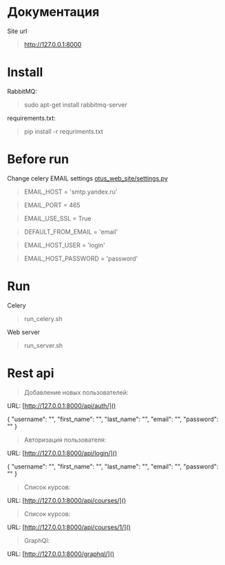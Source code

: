 # Документация

Site url
>http://127.0.0.1:8000

# Install

RabbitMQ:
>sudo apt-get install rabbitmq-server

requirements.txt:
>pip install -r requriments.txt

# Before run

Change celery EMAIL settings [otus_web_site/settings.py]()

>EMAIL_HOST = 'smtp.yandex.ru'

>EMAIL_PORT = 465

>EMAIL_USE_SSL = True

>DEFAULT_FROM_EMAIL = 'email'

>EMAIL_HOST_USER = 'login'

>EMAIL_HOST_PASSWORD = 'password'


# Run
Celery
> run_celery.sh

Web server
> run_server.sh

# Rest api

>Добавление новых пользователей:  

URL: [http://127.0.0.1:8000/api/auth/]()

{
    "username": "",
    "first_name": "",
    "last_name": "",
    "email": "",
    "password": ""
}

>Авторизация пользователя:  

URL: [http://127.0.0.1:8000/api/login/]()

{
    "username": "",
    "first_name": "",
    "last_name": "",
    "email": "",
    "password": ""
}

>Список курсов:  

URL: [http://127.0.0.1:8000/api/courses/]()

>Список курсов:  

URL: [http://127.0.0.1:8000/api/courses/1/]()


> GraphQl:  

URL: [http://127.0.0.1:8000/graphql/]()
